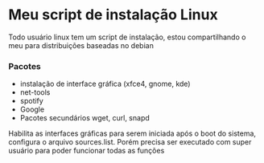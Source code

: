 # Meu script de instalação Linux 

Todo usuário linux tem um script de instalação, estou compartilhando o meu para distribuições baseadas no debian

### Pacotes
* instalação de interface gráfica (xfce4, gnome, kde)
* net-tools
* spotify
* Google
* Pacotes secundários wget, curl, snapd

Habilita as interfaces gráficas para serem iniciada após o boot do sistema, configura o arquivo sources.list. Porém precisa ser executado com super usuário para poder funcionar todas as funções 
 




